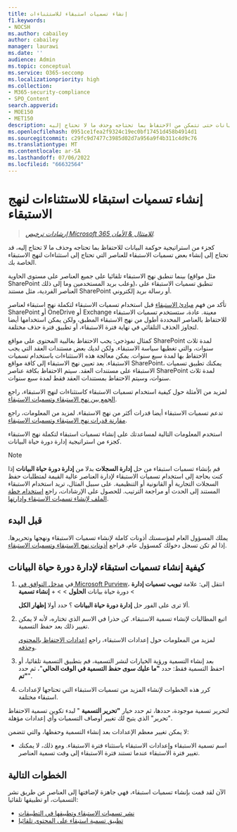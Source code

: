 ```yaml
---
title: إنشاء تسميات استبقاء للاستثناءات
f1.keywords:
- NOCSH
ms.author: cabailey
author: cabailey
manager: laurawi
ms.date: ''
audience: Admin
ms.topic: conceptual
ms.service: O365-seccomp
ms.localizationpriority: high
ms.collection:
- M365-security-compliance
- SPO_Content
search.appverid:
- MOE150
- MET150
description: إرشادات لإنشاء تسميات استبقاء لاستثناءات نهج الاستبقاء لإدارة دورة حياة البيانات حتى تتمكن من الاحتفاظ بما تحتاجه وحذف ما لا تحتاج إليه.
ms.openlocfilehash: 0951ce1fea2f9324c19ec0bf17451d458b4914d1
ms.sourcegitcommit: c29fc9d7477c3985d02d7a956a9f4b311c4d9c76
ms.translationtype: MT
ms.contentlocale: ar-SA
ms.lasthandoff: 07/06/2022
ms.locfileid: "66632564"
---
```

# <a name="create-retention-labels-for-exceptions-to-your-retention-policies"></a>إنشاء تسميات استبقاء للاستثناءات لنهج الاستبقاء

>*[إرشادات ترخيص Microsoft 365 للامتثال & الأمان](/office365/servicedescriptions/microsoft-365-service-descriptions/microsoft-365-tenantlevel-services-licensing-guidance/microsoft-365-security-compliance-licensing-guidance).*

كجزء من استراتيجية حوكمة البيانات للاحتفاظ بما تحتاجه وحذف ما لا تحتاج إليه، قد تحتاج إلى إنشاء بعض تسميات الاستبقاء للعناصر التي تحتاج إلى استثناءات لنهج الاستبقاء الخاصة بك.

بينما تنطبق نهج الاستبقاء تلقائيا على جميع العناصر على مستوى الحاوية (مثل مواقع SharePoint وعلب بريد المستخدمين وما إلى ذلك)، تنطبق تسميات الاستبقاء على العناصر الفردية، مثل مستند SharePoint أو رسالة بريد إلكتروني.

تأكد من فهم [مبادئ الاستبقاء](retention.md#the-principles-of-retention-or-what-takes-precedence) قبل استخدام تسميات الاستبقاء لتكملة نهج استبقاء لعناصر SharePoint أو OneDrive أو Exchange معينة. عادة، ستستخدم تسميات الاستبقاء للاحتفاظ بالعناصر المحددة أطول من نهج الاستبقاء المطبق، ولكن يمكن استخدامها أيضا لتجاوز الحذف التلقائي في نهاية فترة الاستبقاء، أو تطبيق فترة حذف مختلفة.

كمثال نموذجي: يجب الاحتفاظ بغالبية المحتوى على مواقع SharePoint لمدة ثلاث سنوات، والتي تغطيها سياسة الاستبقاء. ولكن لديك بعض مستندات العقد التي يجب الاحتفاظ بها لمدة سبع سنوات. يمكن معالجة هذه الاستثناءات باستخدام تسميات الاستبقاء. بعد تعيين نهج الاستبقاء إلى كافة مواقع SharePoint، يمكنك تطبيق تسميات الاستبقاء على مستندات العقد. سيتم الاحتفاظ بكافة عناصر SharePoint لمدة ثلاث سنوات، وسيتم الاحتفاظ بمستندات العقد فقط لمدة سبع سنوات.

لمزيد من الأمثلة حول كيفية استخدام تسميات الاستبقاء كاستثناءات لنهج الاستبقاء، راجع [الجمع بين نهج الاستبقاء وتسميات الاستبقاء](retention.md#combining-retention-policies-and-retention-labels).

تدعم تسميات الاستبقاء أيضا قدرات أكثر من نهج الاستبقاء. لمزيد من المعلومات، راجع [مقارنة قدرات نهج الاستبقاء وتسميات الاستبقاء](retention.md#compare-capabilities-for-retention-policies-and-retention-labels).

استخدم المعلومات التالية لمساعدتك على إنشاء تسميات استبقاء لتكملة نهج الاستبقاء كجزء من استراتيجية إدارة دورة حياة البيانات.

> [!NOTE]
> قم بإنشاء تسميات استبقاء من حل **إدارة السجلات** بدلا من **إدارة دورة حياة البيانات** إذا كنت بحاجة إلى استخدام تسميات الاستبقاء لإدارة العناصر عالية القيمة لمتطلبات حفظ السجلات التجارية أو القانونية أو التنظيمية. على سبيل المثال، تريد استخدام الاستبقاء المستند إلى الحدث أو مراجعة الترتيب. للحصول على الإرشادات، راجع [استخدام خطة الملف لإنشاء تسميات الاستبقاء وإدارتها](file-plan-manager.md).

## <a name="before-you-begin"></a>قبل البدء

يملك المسؤول العام لمؤسستك أذونات كاملة لإنشاء تسميات الاستبقاء ونهجها وتحريرها. إذا لم تكن تسجل دخولك كمسؤول عام، فراجع [أذونات نهج الاستبقاء وتسميات الاستبقاء](get-started-with-data-lifecycle-management.md#permissions-for-retention-policies-and-retention-labels).

## <a name="how-to-create-retention-labels-for-data-lifecycle-management"></a>كيفية إنشاء تسميات استبقاء لإدارة دورة حياة البيانات

1. في [مدخل التوافق في Microsoft Purview](https://compliance.microsoft.com/)، انتقل إلى: علامة **تبويب** **تسميات إدارة** >  دورة حياة بيانات **الحلول** >  > + **إنشاء تسمية**
    
    ألا ترى على الفور حل **إدارة دورة حياة البيانات** ؟ حدد أولا **إظهار الكل**. 

2. اتبع المطالبات لإنشاء تسمية الاستبقاء. كن حذرا في الاسم الذي تختاره، لأنه لا يمكن تغيير ذلك بعد حفظ التسمية.
    
    لمزيد من المعلومات حول إعدادات الاستبقاء، راجع [إعدادات الاحتفاظ بالمحتوى وحذفه](retention-settings.md#settings-for-retaining-and-deleting-content).

3. بعد إنشاء التسمية ورؤية الخيارات لنشر التسمية، قم بتطبيق التسمية تلقائيا، أو احفظ التسمية فقط: حدد **"ما عليك سوى حفظ التسمية في الوقت الحالي**"، ثم حدد **"تم**".

4. كرر هذه الخطوات لإنشاء المزيد من تسميات الاستبقاء التي تحتاجها لإعدادات استبقاء مختلفة.

لتحرير تسمية موجودة، حددها، ثم حدد خيار **"تحرير التسمية** " لبدء تكوين تسمية الاحتفاظ "تحرير" الذي يتيح لك تغيير أوصاف التسميات وأي إعدادات مؤهلة.

لا يمكن تغيير معظم الإعدادات بعد إنشاء التسمية وحفظها، والتي تتضمن:
- اسم تسمية الاستبقاء وإعدادات الاستبقاء باستثناء فترة الاستبقاء. ومع ذلك، لا يمكنك تغيير فترة الاستبقاء عندما تستند فترة الاستبقاء إلى وقت تسمية العناصر.

## <a name="next-steps"></a>الخطوات التالية

الآن لقد قمت بإنشاء تسميات استبقاء، فهي جاهزة لإضافتها إلى العناصر عن طريق نشر التسميات، أو تطبيقها تلقائيا:
- [نشر تسميات الاستبقاء وتطبيقها في التطبيقات](create-apply-retention-labels.md)
- [تطبيق تسمية استبقاء على المحتوى تلقائيا](apply-retention-labels-automatically.md)
